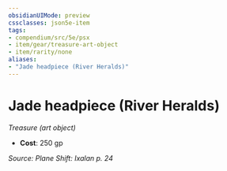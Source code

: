 ```yaml
---
obsidianUIMode: preview
cssclasses: json5e-item
tags:
- compendium/src/5e/psx
- item/gear/treasure-art-object
- item/rarity/none
aliases: 
- "Jade headpiece (River Heralds)"
---
```

# Jade headpiece (River Heralds)
*Treasure (art object)*  

- **Cost**: 250 gp

*Source: Plane Shift: Ixalan p. 24*